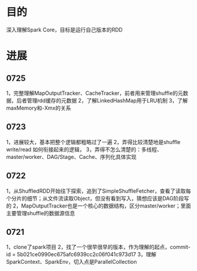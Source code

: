 # 目的
深入理解Spark Core，目标是运行自己版本的RDD

# 进展
## 0725
1，完整理解MapOutputTracker、CacheTracker，前者用来管理shuffle的元数据，后者管理rdd缓存的元数据
2，了解LinkedHashMap用于LRU机制
3，了解maxMemory和-Xmx的关系

## 0723
1，进展较大，基本把整个逻辑都粗略过了一遍
2，弄得比较清楚地是shuffle write/read 如何衔接起来的逻辑，
3，弄得不怎么清楚的：多线程、master/worker、DAG/Stage、Cache、序列化具体实现


## 0722
1，从ShuffledRDD开始往下探索，追到了SimpleShuffleFetcher，查看了读取每个分片的细节；从文件流读取Object，但没有看到写入，猜想应该是DAG阶段写的
2，MapOutputTracker也是一个核心的数据结构，区分master/worker；里面主要管理shuffle的数据源信息

## 0721
1，clone了spark项目
2，找了一个很早很早的版本，作为理解的起点，commit-id = 5b021ce0990ec675afc6939cc2c06f041c973d17
3，理解SparkContext、SparkEnv，切入点是ParallelCollection
